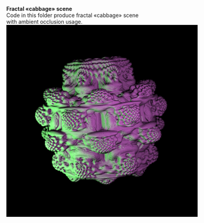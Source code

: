 **Fractal «cabbage» scene**  
Code in this folder produce fractal «cabbage» scene  
with ambient occlusion usage.  
![pic](https://github.com/dm-medvedev/ray-marching/blob/master/Fractal_cabbage/FRACTAL_s_AO.bmp)  
